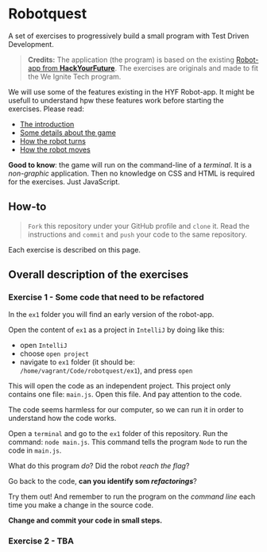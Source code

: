 # Robotquest
A set of exercises to progressively build a small program with Test Driven Development. 

> **Credits:** The application (the program) is based on the existing [Robot-app from **HackYourFuture**](https://github.com/HackYourFuture/RobotApp). The exercises are originals and made to fit the We Ignite Tech program. 

We will use some of the features existing in the HYF Robot-app. It might be usefull to understand hpw these features work before starting the exercises. Please read: 
 * [The introduction](https://github.com/HackYourFuture/RobotApp#introduction) 
 * [Some details about the game](https://github.com/HackYourFuture/RobotApp#robot-state)
 * [How the robot turns](https://github.com/HackYourFuture/RobotApp#turning-the-robot)
 * [How the robot moves](https://github.com/HackYourFuture/RobotApp#moving-the-robot)

 **Good to know**: the game will run on the command-line of a _terminal_. It is a _non-graphic_ application. Then no knowledge on CSS and HTML is required for the exercises. Just JavaScript.  

## How-to
> `Fork` this repository under your GitHub profile and `clone` it. Read the instructions and `commit` and `push` your code to the same repository. 

Each exercise is described on this page. 

## Overall description of the exercises

### Exercise 1 - Some code that need to be refactored
In the `ex1` folder you will find an early version of the robot-app. 

Open the content of `ex1` as a project in `IntelliJ` by doing like this: 
 - open `IntelliJ`
 - choose `open project`
 - navigate to `ex1` folder (it should be: `/home/vagrant/Code/robotquest/ex1`), and press `open`

This will open the code as an independent project. This project only contains one file: `main.js`. Open this file. And pay attention to the code. 

The code seems harmless for our computer, so we can run it in order to understand how the code works.  

Open a `terminal` and go to the `ex1` folder of this repository. Run the command: `node main.js`. This command tells the program `Node` to run the code in `main.js`. 

What do this program _do_? Did the robot _reach the flag_? 

Go back to the code, **can you identify som _refactorings_**?

Try them out! And remember to run the program on the _command line_ each time you make a change in the source code. 

**Change and commit your code in small steps.**


### Exercise 2  - TBA